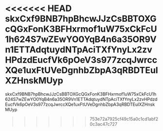 <<<<<<< HEAD
skxCxf9BNB7hpBhcwJJzCsBBTOXGcQGxFonK3BFHxrmof1uW75xCkFcU1h624S7wZEwYO0YqB4n6a35OR9Vn1ETTAdqtuydNTpAciTXfYnyLx2zvHPdzdEucfVk6pOeV3s977zcqJwrccXQe1uxFtUVeDgnhbZbpA3qRBDTEuIXZHnskMUyp
=======
skxCxf9BNB7hpBhcwJJzCsBBTOXGcQGxFonK3BFHxrmof1uW75xCkFcU1h624S7wZEwYO0YqB4n6a35OR9Vn1ETTAdqtuydNTpAciTXfYnyLx2zvHPdzdEucfVk6pOeV3s977zcqJwrccXQe1uxFtUVeDgnhbZbpA3qRBDTEuIXZHnskMUyp
>>>>>>> 753e72a7925cf49c15a0c1cd1abf20c3ac47c727
